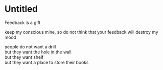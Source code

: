 # Untitled

Feedback is a gift

keep my conscious mine, so do not think that your feedback will destroy my mood

people do not want a drill   
but they want the hole in the wall  
but they want shelf  
but they want a place to store their books

